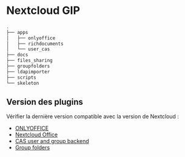 # Nextcloud GIP

```bash
.
├── apps
│   ├── onlyoffice
│   ├── richdocuments
│   └── user_cas
├── docs
├── files_sharing
├── groupfolders
├── ldapimporter
├── scripts
└── skeleton
```

## Version des plugins

Vérifier la dernière version compatible avec la version de Nextcloud :

- [ONLYOFFICE](https://apps.nextcloud.com/apps/onlyoffice/releases)
- [Nextcloud Office](https://apps.nextcloud.com/apps/richdocuments/releases)
- [CAS user and group backend](https://apps.nextcloud.com/apps/user_cas/releases)
- [Group folders](https://apps.nextcloud.com/apps/groupfolders/releases)
